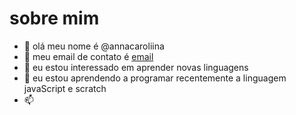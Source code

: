 # sobre mim

- 👋 olá meu nome é @annacaroliina
- 👀  meu email de contato é [email](ana.hans@escola.pr.gov.br)
- 🌱 eu estou interessado em aprender novas linguagens
- 💞️ eu estou aprendendo a programar recentemente a linguagem javaScript e scratch
- 📫 
